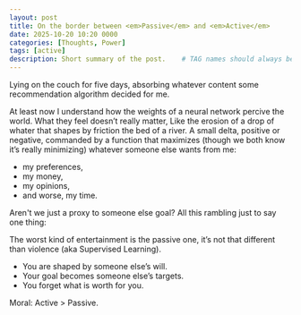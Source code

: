 ```yaml
---
layout: post
title: On the border between <em>Passive</em> and <em>Active</em>
date: 2025-10-20 10:20 0000
categories: [Thoughts, Power]
tags: [active] 
description: Short summary of the post.    # TAG names should always be lowercase
---
```


Lying on the couch for five days, absorbing whatever content some recommendation algorithm decided for me.

At least now I understand how the weights of a neural network percive the world. What they feel doesn’t really matter, Like the erosion of a drop of whater that shapes by friction the bed of a river. A small delta, positive or negative, commanded by a function that maximizes (though we both know it’s really minimizing) whatever someone else wants from me:
- my preferences,
- my money, 
- my opinions,
- and worse, my time.

Aren't we just a proxy to someone else goal? 
All this rambling just to say one thing:

The worst kind of entertainment is the passive one, it’s not that different than violence (aka Supervised Learning).
- You are shaped by someone else’s will.
- Your goal becomes someone else’s targets.
- You forget what is worth for you.

Moral: Active > Passive.

